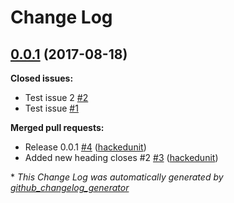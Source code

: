 # Change Log

## [0.0.1](https://github.com/hackedunit/test-project/tree/0.0.1) (2017-08-18)
**Closed issues:**

- Test issue 2 [\#2](https://github.com/hackedunit/test-project/issues/2)
- Test issue [\#1](https://github.com/hackedunit/test-project/issues/1)

**Merged pull requests:**

- Release 0.0.1 [\#4](https://github.com/hackedunit/test-project/pull/4) ([hackedunit](https://github.com/hackedunit))
- Added new heading closes \#2 [\#3](https://github.com/hackedunit/test-project/pull/3) ([hackedunit](https://github.com/hackedunit))



\* *This Change Log was automatically generated by [github_changelog_generator](https://github.com/skywinder/Github-Changelog-Generator)*